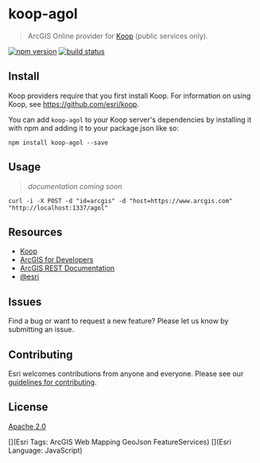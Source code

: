 # koop-agol

> ArcGIS Online provider for [Koop](https://github.com/Esri/koop) (public services only).

[![npm version][npm-img]][npm-url]
[![build status][travis-img]][travis-url]

[npm-img]: https://img.shields.io/npm/v/koop-agol.svg?style=flat-square
[npm-url]: https://www.npmjs.com/package/koop-agol
[travis-img]: https://img.shields.io/travis/koopjs/koop-agol.svg?style=flat-square
[travis-url]: https://travis-ci.org/koopjs/koop-agol

## Install

Koop providers require that you first install Koop. For information on using Koop, see https://github.com/esri/koop.

You can add `koop-agol` to your Koop server's dependencies by installing it with npm and adding it to your package.json like so:

```
npm install koop-agol --save
```

## Usage

> *documentation coming soon*

```
curl -i -X POST -d "id=arcgis" -d "host=https://www.arcgis.com" "http://localhost:1337/agol"
```

## Resources

* [Koop](https://github.com/Esri/koop)
* [ArcGIS for Developers](http://developers.arcgis.com)
* [ArcGIS REST Documentation](http://resources.arcgis.com/en/help/arcgis-rest-api/)
* [@esri](http://twitter.com/esri)

## Issues

Find a bug or want to request a new feature?  Please let us know by submitting an issue.

## Contributing

Esri welcomes contributions from anyone and everyone. Please see our [guidelines for contributing](https://github.com/esri/contributing).

## License

[Apache 2.0](LICENSE)

[](Esri Tags: ArcGIS Web Mapping GeoJson FeatureServices)
[](Esri Language: JavaScript)
